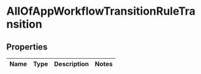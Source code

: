 # AllOfAppWorkflowTransitionRuleTransition

## Properties
Name | Type | Description | Notes
------------ | ------------- | ------------- | -------------
